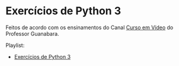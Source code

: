 # Exercícios de Python 3

Feitos de acordo com os ensinamentos do Canal [Curso em Vídeo](https://www.youtube.com/@CursoemVideo) do Professor Guanabara.

Playlist: 
- [Exercícios de Python 3](https://www.youtube.com/playlist?list=PLHz_AreHm4dm6wYOIW20Nyg12TAjmMG)
